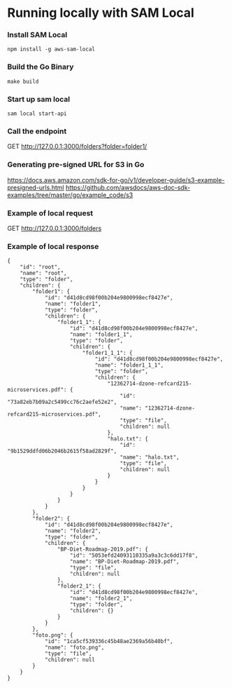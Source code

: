 # Running locally with SAM Local

### Install SAM Local
```npm install -g aws-sam-local```

### Build the Go Binary
```make build```

### Start up sam local
```sam local start-api```

### Call the endpoint
GET http://127.0.0.1:3000/folders?folder=folder1/


### Generating pre-signed URL for S3 in Go
https://docs.aws.amazon.com/sdk-for-go/v1/developer-guide/s3-example-presigned-urls.html
https://github.com/awsdocs/aws-doc-sdk-examples/tree/master/go/example_code/s3


### Example of local request
GET http://127.0.0.1:3000/folders

### Example of local response
```
{
    "id": "root",
    "name": "root",
    "type": "folder",
    "children": {
        "folder1": {
            "id": "d41d8cd98f00b204e9800998ecf8427e",
            "name": "folder1",
            "type": "folder",
            "children": {
                "folder1_1": {
                    "id": "d41d8cd98f00b204e9800998ecf8427e",
                    "name": "folder1_1",
                    "type": "folder",
                    "children": {
                        "folder1_1_1": {
                            "id": "d41d8cd98f00b204e9800998ecf8427e",
                            "name": "folder1_1_1",
                            "type": "folder",
                            "children": {
                                "12362714-dzone-refcard215-microservices.pdf": {
                                    "id": "73a82eb7b09a2c5499cc76c2aefe52e2",
                                    "name": "12362714-dzone-refcard215-microservices.pdf",
                                    "type": "file",
                                    "children": null
                                },
                                "halo.txt": {
                                    "id": "9b1529ddfd06b2046b2615f58ad2829f",
                                    "name": "halo.txt",
                                    "type": "file",
                                    "children": null
                                }
                            }
                        }
                    }
                }
            }
        },
        "folder2": {
            "id": "d41d8cd98f00b204e9800998ecf8427e",
            "name": "folder2",
            "type": "folder",
            "children": {
                "BP-Diet-Roadmap-2019.pdf": {
                    "id": "5053efd24093110335a9a3c3c6dd17f8",
                    "name": "BP-Diet-Roadmap-2019.pdf",
                    "type": "file",
                    "children": null
                },
                "folder2_1": {
                    "id": "d41d8cd98f00b204e9800998ecf8427e",
                    "name": "folder2_1",
                    "type": "folder",
                    "children": {}
                }
            }
        },
        "foto.png": {
            "id": "1ca5cf539336c45b48ae2369a56b40bf",
            "name": "foto.png",
            "type": "file",
            "children": null
        }
    }
}
```